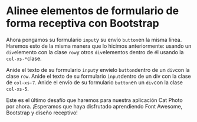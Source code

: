 
# Alinee elementos de formulario de forma receptiva con Bootstrap

Ahora pongamos su formulario `input`y su envío `button`en la misma línea. Haremos esto de la misma manera que lo hicimos anteriormente: usando un `div`elemento con la clase `row`y otros `div`elementos dentro de él usando la `col-xs-*`clase.

Anide el texto de su formulario `input`y envíelo `button`dentro de un `div`con la clase `row`. Anide el texto de su formulario `input`dentro de un div con la clase de `col-xs-7`. Anide el envío de su formulario `button`en un `div`con la clase `col-xs-5`.

Este es el último desafío que haremos para nuestra aplicación Cat Photo por ahora. ¡Esperamos que haya disfrutado aprendiendo Font Awesome, Bootstrap y diseño receptivo!